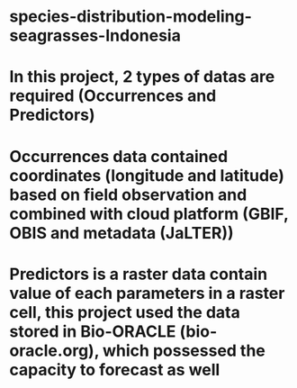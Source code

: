 # species-distribution-modeling-seagrasses-Indonesia

# In this project, 2 types of datas are required (Occurrences and Predictors)

# Occurrences data contained coordinates (longitude and latitude) based on field observation and combined with cloud platform (GBIF, OBIS and metadata (JaLTER))

# Predictors is a raster data contain value of each parameters in a raster cell, this project used the data stored in Bio-ORACLE (bio-oracle.org), which possessed the capacity to forecast as well



